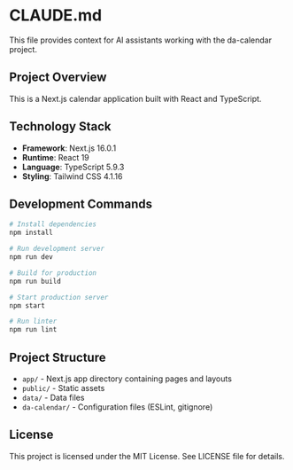 # CLAUDE.md

This file provides context for AI assistants working with the da-calendar project.

## Project Overview

This is a Next.js calendar application built with React and TypeScript.

## Technology Stack

- **Framework**: Next.js 16.0.1
- **Runtime**: React 19
- **Language**: TypeScript 5.9.3
- **Styling**: Tailwind CSS 4.1.16

## Development Commands

```bash
# Install dependencies
npm install

# Run development server
npm run dev

# Build for production
npm run build

# Start production server
npm start

# Run linter
npm run lint
```

## Project Structure

- `app/` - Next.js app directory containing pages and layouts
- `public/` - Static assets
- `data/` - Data files
- `da-calendar/` - Configuration files (ESLint, gitignore)

## License

This project is licensed under the MIT License. See LICENSE file for details.

